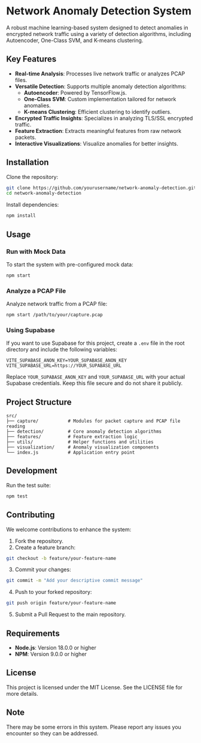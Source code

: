 # Network Anomaly Detection System

A robust machine learning-based system designed to detect anomalies in encrypted network traffic using a variety of detection algorithms, including Autoencoder, One-Class SVM, and K-means clustering.

## Key Features

- **Real-time Analysis**: Processes live network traffic or analyzes PCAP files.
- **Versatile Detection**: Supports multiple anomaly detection algorithms:
  - **Autoencoder**: Powered by TensorFlow.js.
  - **One-Class SVM**: Custom implementation tailored for network anomalies.
  - **K-means Clustering**: Efficient clustering to identify outliers.
- **Encrypted Traffic Insights**: Specializes in analyzing TLS/SSL encrypted traffic.
- **Feature Extraction**: Extracts meaningful features from raw network packets.
- **Interactive Visualizations**: Visualize anomalies for better insights.

## Installation

Clone the repository:

```bash
git clone https://github.com/yourusername/network-anomaly-detection.git  
cd network-anomaly-detection  
```

Install dependencies:

```bash
npm install  
```

## Usage

### Run with Mock Data

To start the system with pre-configured mock data:

```bash
npm start  
```

### Analyze a PCAP File

Analyze network traffic from a PCAP file:

```bash
npm start /path/to/your/capture.pcap  
```

### Using Supabase

If you want to use Supabase for this project, create a `.env` file in the root directory and include the following variables:

```env
VITE_SUPABASE_ANON_KEY=YOUR_SUPABASE_ANON_KEY
VITE_SUPABASE_URL=https://YOUR_SUPABASE_URL
```
Replace `YOUR_SUPABASE_ANON_KEY` and `YOUR_SUPABASE_URL` with your actual Supabase credentials. Keep this file secure and do not share it publicly.

## Project Structure

```
src/  
├── capture/           # Modules for packet capture and PCAP file reading  
├── detection/         # Core anomaly detection algorithms  
├── features/          # Feature extraction logic  
├── utils/             # Helper functions and utilities  
├── visualization/     # Anomaly visualization components  
└── index.js           # Application entry point  
```

## Development

Run the test suite:

```bash
npm test  
```

## Contributing

We welcome contributions to enhance the system:

1. Fork the repository.
2. Create a feature branch:

```bash
git checkout -b feature/your-feature-name  
```

3. Commit your changes:

```bash
git commit -m "Add your descriptive commit message"  
```

4. Push to your forked repository:

```bash
git push origin feature/your-feature-name  
```

5. Submit a Pull Request to the main repository.

## Requirements

- **Node.js**: Version 18.0.0 or higher
- **NPM**: Version 9.0.0 or higher

## License

This project is licensed under the MIT License. See the LICENSE file for more details.

## Note

There may be some errors in this system. Please report any issues you encounter so they can be addressed.
